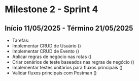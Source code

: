 # Milestone 2 - Sprint 4

## Início 11/05/2025 - Término 21/05/2025

- Tarefas:
- Implementar CRUD de Usuário ()
- Implementar CRUD de Evento ()
- Aplicar regras de negócio nas rotas ()
- Criar cenários de teste baseados nas regras de negócio ()
- Implementar testes unitários para fluxos principais ()
- Validar fluxos principais com Postman ()